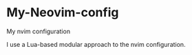 # My-Neovim-config
My nvim configuration

I use a Lua-based modular approach to the nvim configuration.
